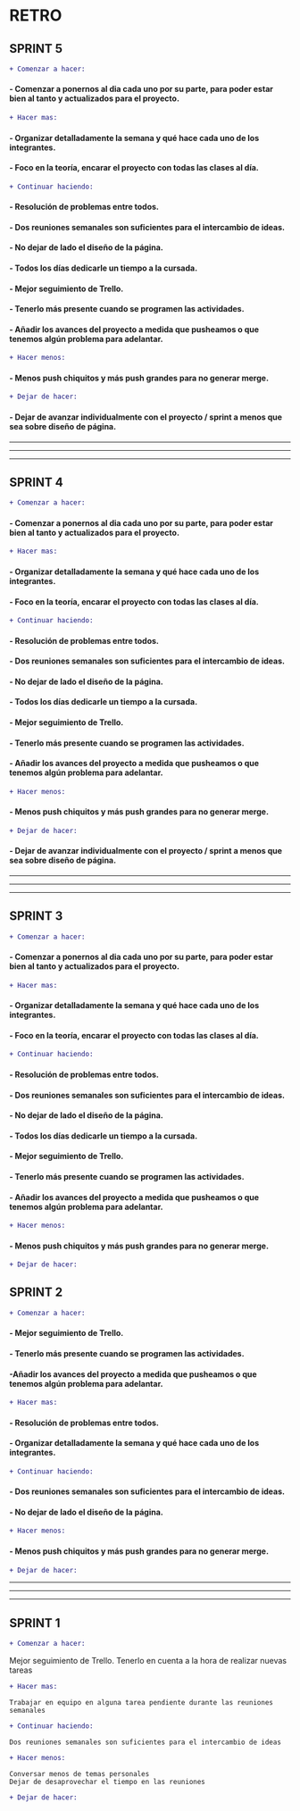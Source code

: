 # RETRO 



## SPRINT 5

```diff
+ Comenzar a hacer: 
```

#### - Comenzar a ponernos al dia cada uno por su parte, para poder estar bien al tanto y actualizados para el proyecto.


```diff
+ Hacer mas:
```

#### - Organizar detalladamente la semana y qué hace cada uno de los integrantes.
#### - Foco en la teoría, encarar el proyecto con todas las clases al día.


```diff
+ Continuar haciendo:
```

#### - Resolución de problemas entre todos. 
#### - Dos reuniones semanales son suficientes para el intercambio de ideas. 
#### - No dejar de lado el diseño de la página.
#### - Todos los días dedicarle un tiempo a la cursada.
#### - Mejor seguimiento de Trello. 
#### - Tenerlo más presente cuando se programen las actividades. 
#### - Añadir los avances del proyecto a medida que pusheamos o que tenemos algún problema para adelantar.

```diff
+ Hacer menos:
```



#### - Menos push chiquitos y más push grandes para no generar merge.

```diff
+ Dejar de hacer: 
```

#### - Dejar de avanzar individualmente con el proyecto / sprint a menos que sea sobre diseño de página.

___
___
___


## SPRINT 4

```diff
+ Comenzar a hacer: 
```

#### - Comenzar a ponernos al dia cada uno por su parte, para poder estar bien al tanto y actualizados para el proyecto.


```diff
+ Hacer mas:
```

#### - Organizar detalladamente la semana y qué hace cada uno de los integrantes.
#### - Foco en la teoría, encarar el proyecto con todas las clases al día.


```diff
+ Continuar haciendo:
```

#### - Resolución de problemas entre todos. 
#### - Dos reuniones semanales son suficientes para el intercambio de ideas. 
#### - No dejar de lado el diseño de la página.
#### - Todos los días dedicarle un tiempo a la cursada.
#### - Mejor seguimiento de Trello. 
#### - Tenerlo más presente cuando se programen las actividades. 
#### - Añadir los avances del proyecto a medida que pusheamos o que tenemos algún problema para adelantar.

```diff
+ Hacer menos:
```



#### - Menos push chiquitos y más push grandes para no generar merge.

```diff
+ Dejar de hacer: 
```

#### - Dejar de avanzar individualmente con el proyecto / sprint a menos que sea sobre diseño de página.

___
___
___

## SPRINT 3

```diff
+ Comenzar a hacer: 
```

#### - Comenzar a ponernos al dia cada uno por su parte, para poder estar bien al tanto y actualizados para el proyecto.


```diff
+ Hacer mas:
```

#### - Organizar detalladamente la semana y qué hace cada uno de los integrantes.
#### - Foco en la teoría, encarar el proyecto con todas las clases al día.


```diff
+ Continuar haciendo:
```

#### - Resolución de problemas entre todos. 
#### - Dos reuniones semanales son suficientes para el intercambio de ideas. 
#### - No dejar de lado el diseño de la página.
#### - Todos los días dedicarle un tiempo a la cursada.
#### - Mejor seguimiento de Trello. 
#### - Tenerlo más presente cuando se programen las actividades. 
#### - Añadir los avances del proyecto a medida que pusheamos o que tenemos algún problema para adelantar.

```diff
+ Hacer menos:
```

#### - Menos push chiquitos y más push grandes para no generar merge.

```diff
+ Dejar de hacer: 
```



## SPRINT 2

```diff
+ Comenzar a hacer: 
```

#### - Mejor seguimiento de Trello. 
#### - Tenerlo más presente cuando se programen las actividades. 
#### -Añadir los avances del proyecto a medida que pusheamos o que tenemos algún problema para adelantar.


```diff
+ Hacer mas:
```

#### - Resolución de problemas entre todos. 
#### - Organizar detalladamente la semana y qué hace cada uno de los integrantes.


```diff
+ Continuar haciendo:
```

#### - Dos reuniones semanales son suficientes para el intercambio de ideas. 
#### - No dejar de lado el diseño de la página.

```diff
+ Hacer menos:
```

#### - Menos push chiquitos y más push grandes para no generar merge.

```diff
+ Dejar de hacer: 
```

___
___
___

## SPRINT 1

```diff
+ Comenzar a hacer: 
```
Mejor seguimiento de Trello. Tenerlo en cuenta a la hora de realizar nuevas tareas

```diff
+ Hacer mas:
```
```
Trabajar en equipo en alguna tarea pendiente durante las reuniones semanales
```
```diff
+ Continuar haciendo:
```
```
Dos reuniones semanales son suficientes para el intercambio de ideas 
```

```diff
+ Hacer menos:
```
```
Conversar menos de temas personales
Dejar de desaprovechar el tiempo en las reuniones
```

```diff
+ Dejar de hacer: 